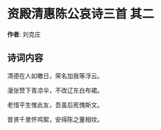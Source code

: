 # 资殿清惠陈公哀诗三首  其二

**作者**: 刘克庄

## 诗词内容

清德在人如皦日，荣名加我等浮云。

漫张赞下青凉伞，不改辽东白布裙。

老惜平生惟此友，吾虽后死愧斯文。

昔贤千里怀鸡絮，安得陈之董相坟。

